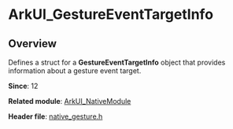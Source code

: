 # ArkUI_GestureEventTargetInfo
<!--Kit: ArkUI-->
<!--Subsystem: ArkUI-->
<!--Owner: @jiangtao92-->
<!--Designer: @piggyguy-->
<!--Tester: @songyanhong-->
<!--Adviser: @HelloCrease-->

## Overview

Defines a struct for a **GestureEventTargetInfo** object that provides information about a gesture event target.

**Since**: 12

**Related module**: [ArkUI_NativeModule](capi-arkui-nativemodule.md)

**Header file**: [native_gesture.h](capi-native-gesture-h.md)
